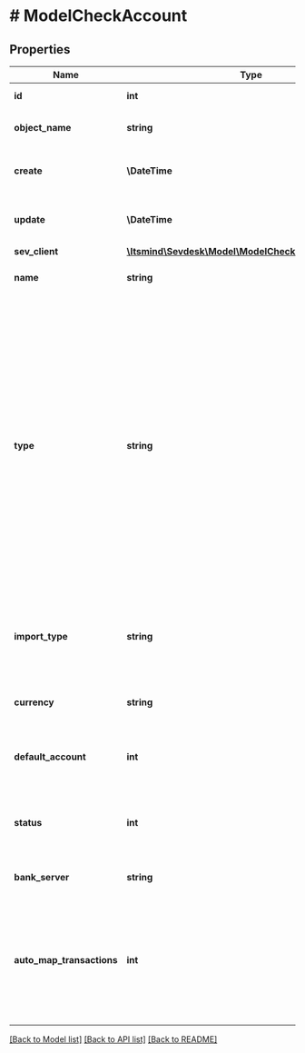 # # ModelCheckAccount

## Properties

Name | Type | Description | Notes
------------ | ------------- | ------------- | -------------
**id** | **int** | The check account id | [optional] [readonly]
**object_name** | **string** | The check account object name | [optional] [readonly]
**create** | **\DateTime** | Date of check account creation | [optional] [readonly]
**update** | **\DateTime** | Date of last check account update | [optional] [readonly]
**sev_client** | [**\Itsmind\Sevdesk\Model\ModelCheckAccountSevClient**](ModelCheckAccountSevClient.md) |  | [optional]
**name** | **string** | Name of the check account |
**type** | **string** | The type of the check account. Account with a CSV or MT940 import are regarded as online.&lt;br&gt;       Apart from that, created check accounts over the API need to be offline, as online accounts with an active connection       to a bank application can not be managed over the API. |
**import_type** | **string** | Import type. Transactions can be imported by this method on the check account. | [optional]
**currency** | **string** | The currency of the check account. |
**default_account** | **int** | Defines if this check account is the default account. | [optional] [default to self::DEFAULT_ACCOUNT_0]
**status** | **int** | Status of the check account. 0 &lt;-&gt; Archived - 100 &lt;-&gt; Active | [default to self::STATUS_100]
**bank_server** | **string** | Bank server of check account | [optional] [readonly]
**auto_map_transactions** | **int** | Defines if transactions on this account are automatically mapped to invoice and vouchers when imported if possible. | [optional] [default to 1]

[[Back to Model list]](../../README.md#models) [[Back to API list]](../../README.md#endpoints) [[Back to README]](../../README.md)
